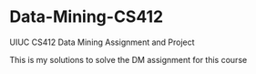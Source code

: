 # Data-Mining-CS412
UIUC CS412 Data Mining Assignment and Project 

This is my solutions to solve the DM assignment for this course 
